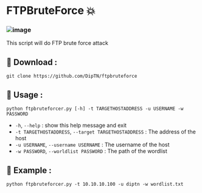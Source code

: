 # FTPBruteForce 💥
### ![image](https://github.com/DipTN/ftpbruteforce/assets/117794535/6e0c6f8b-5df4-463b-b656-a64b5c6045a1)
This script will do FTP brute force attack


## 🦦 Download : 
```
git clone https://github.com/DipTN/ftpbruteforce
```

## 🐳 Usage :
```
python ftpbruteforcer.py [-h] -t TARGETHOSTADDRESS -u USERNAME -w PASSWORD
```
- `-h`, `--help` : show this help message and exit
- `-t TARGETHOSTADDRESS`, `--target TARGETHOSTADDRESS` : The address of the host
- `-u USERNAME`, `--username USERNAME` : The username of the host
- `-w PASSWORD`, `--worldlist PASSWORD` : The path of the wordlist

## 🐤 Example :
```
python ftpbruteforcer.py -t 10.10.10.100 -u diptn -w wordlist.txt
```
